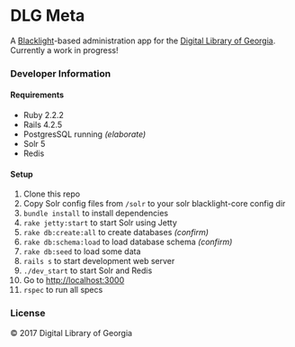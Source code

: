 # DLG Meta

A [Blacklight](https://github.com/projectblacklight/blacklight)-based administration app for the [Digital Library of Georgia](http://dlg.galileo.usg.edu/). Currently a work in progress!

### Developer Information

#### Requirements
+ Ruby 2.2.2
+ Rails 4.2.5
+ PostgresSQL running *(elaborate)*
+ Solr 5
+ Redis

#### Setup
1. Clone this repo
2. Copy Solr config files from `/solr` to your solr blacklight-core config dir
3. `bundle install` to install dependencies 
4. `rake jetty:start` to start Solr using Jetty
5. `rake db:create:all` to create databases *(confirm)*
6. `rake db:schema:load` to load database schema *(confirm)*
7. `rake db:seed` to load some data
8. `rails s` to start development web server
9. `./dev_start` to start Solr and Redis
9. Go to [http://localhost:3000](localhost:3000)
10. `rspec` to run all specs

### License
© 2017 Digital Library of Georgia